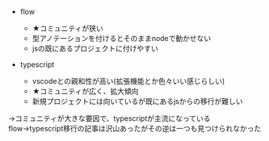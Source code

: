 - flow
  - ★コミュニティが狭い
  - 型アノテーションを付けるとそのままnodeで動かせない
  - jsの既にあるプロジェクトに付けやすい
  
- typescript
  - vscodeとの親和性が高い(拡張機能とか色々いい感じらしい)
  - ★コミュニティが広く、拡大傾向
  - 新規プロジェクトには向いているが既にあるjsからの移行が難しい

→コミュニティが大きな要因で、typescriptが主流になっている
flow→typescript移行の記事は沢山あったがその逆は一つも見つけられなかった